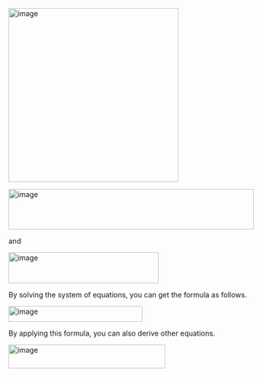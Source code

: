 <img width="335" height="343" alt="image" src="https://github.com/user-attachments/assets/cf27f940-bebd-40bb-93f6-acfe58090b36" /><br>

<img width="484" height="80" alt="image" src="https://github.com/user-attachments/assets/8347ad54-872a-4170-b5cf-b00c0e68a87a" />

and

<img width="296" height="61" alt="image" src="https://github.com/user-attachments/assets/540a2bf5-f1de-4e0d-833f-8b95ce8497d7" />  

By solving the system of equations, you can get the formula as follows.  

<img width="264" height="31" alt="image" src="https://github.com/user-attachments/assets/a78920f4-d368-4f20-aeb4-ceac2abbb9aa" />

By applying this formula, you can also derive other equations.

<img width="309" height="47" alt="image" src="https://github.com/user-attachments/assets/1777b855-baf7-4c62-ab96-608293c0947b" />
